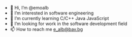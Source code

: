 - 👋 Hi, I’m @emoalb
- 👀 I’m interested in software engineering
- 🌱 I’m currently learning C/C++ Java JavaScript
- 💞️ I’m looking for work in the software development field
- 📫 How to reach me e_alb@bav.bg

<!---
emoalb/emoalb is a ✨ special ✨ repository because its `README.md` (this file) appears on your GitHub profile.
You can click the Preview link to take a look at your changes.
--->
